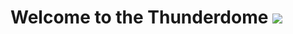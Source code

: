 <text textyalign="center">

</text>

<p align="center" text-align="center">
  <h1>Welcome to the Thunderdome</hi>
  <img src="https://media.giphy.com/media/RFIuO4XWzU8gg/giphy.gif">
</p>
